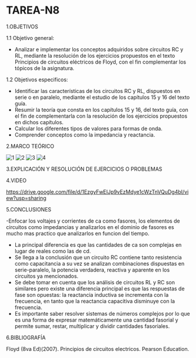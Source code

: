 # TAREA-N8




1.OBJETIVOS

1.1 Objetivo general:

- Analizar e implementar los conceptos adquiridos sobre circuitos RC y RL, mediante la resolución de los ejercicios propuestos en el texto Principios de circuitos eléctricos de Floyd, con el fin complementar los tópicos de la asignatura.

1.2 Objetivos especificos:

- Identificar las características de los circuitos RC y RL, dispuestos en serie o en paralelo, mediante el estudio de los capítulos 15 y 16 del texto guía.
- Resumir la teoría que consta en los capítulos 15 y 16, del texto guía, con el fin de complementarla con la resolución de los ejercicios propuestos en dichos capítulos.
- Calcular los diferentes tipos de valores para formas de onda.
- Comprender conceptos como la impedancia y reactancia.

2.MARCO TEÓRICO

![1](https://user-images.githubusercontent.com/117045943/218233698-5efcebb7-e00a-4098-98f3-6e9436d48046.jpg)
![2](https://user-images.githubusercontent.com/117045943/218233706-e093ce12-d143-4c9d-a0db-1bb556c26c6d.jpg)
![3](https://user-images.githubusercontent.com/117045943/218233709-016bd0a8-ac44-455a-84d7-612618e76be6.jpg)
![4](https://user-images.githubusercontent.com/117045943/218233712-39feb731-149e-4d51-97f0-e7df15d7728f.jpg)

3.EXPLICACIÓN Y RESOLUCIÓN DE EJERCICIOS O PROBLEMAS



4.VIDEO

https://drive.google.com/file/d/1EzgyFwEIJp9vEzMdye1cWzTnVQuDg4bI/view?usp=sharing

5.CONCLUSIONES

-Enfocar los voltajes y corrientes de ca como fasores, los elementos de circuitos como impedancias y analizarlos en el dominio de fasores es mucho mas practico que analizarlos en funcion del tiempo.
- La principal diferencia es que las cantidades de ca son complejas en lugar de reales como las de cd.
- Se llega a la conclusión que un circuito RC contiene tanto resistencia como capacitancia a su vez se analizan combinaciones dispuestas en serie-paralelo, la potencia verdadera, reactiva y aparente en los circuitos ya mencionados.
- Se debe tomar en cuenta que los análisis de circuitos RL y RC son similares pero existe una diferencia principal es que las respuestas de fase son opuestas: la reactancia inductiva se incrementa con la frecuencia, en tanto que la reactancia capacitiva disminuye con la frecuencia.
- Es importante saber resolver sistemas de números complejos por lo que es una forma de expresar matemáticamente una cantidad fasorial y permite sumar, restar, multiplicar y dividir cantidades fasoriales.

6.BIBLIOGRAFÍA

Floyd (8va Ed)(2007). Principios de circuitos electricos. Pearson Education.
